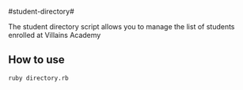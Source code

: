 #student-directory#

The student directory script allows you to manage the list of students enrolled
at Villains Academy

## How to use ##

```shell
ruby directory.rb
```
